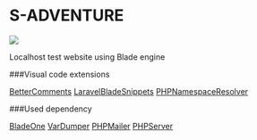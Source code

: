# S-ADVENTURE
![](http://staradventure.xf.cz/views/includes/assets/img/apple-touch-icon.png)

Localhost test website using Blade engine

###Visual code extensions

[BetterComments](https://github.com/aaron-bond/better-comments)
[LaravelBladeSnippets](https://github.com/onecentlin/laravel-blade-snippets-vscode)
[PHPNamespaceResolver](https://github.com/MehediDracula/PHP-Namespace-Resolver)

###Used dependency

[BladeOne](https://github.com/EFTEC/BladeOne)
[VarDumper](https://github.com/symfony/var-dumper)
[PHPMailer](https://github.com/PHPMailer/PHPMailer)
[PHPServer](https://github.com/felixfbecker/php-language-serverhttps)